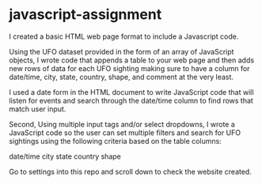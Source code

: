 # javascript-assignment

I created a basic HTML web page format to include a Javascript code. 


Using the UFO dataset provided in the form of an array of JavaScript objects, I wrote code that appends a table to your web page and then adds new rows of data for each UFO sighting making sure to have a column for date/time, city, state, country, shape, and comment at the very least.

I used a date form in the HTML document to write JavaScript code that will listen for events and search through the date/time column to find rows that match user input.

Second, 
Using multiple input tags and/or select dropdowns, I wrote a JavaScript code so the user can set multiple filters and search for UFO sightings using the following criteria based on the table columns:

date/time
city
state
country
shape

Go to settings into this repo and scroll down to check the website created. 
